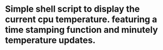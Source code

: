 # Simple shell script to display the current cpu temperature. featuring a time stamping function and minutely temperature updates.
